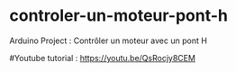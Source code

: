 # controler-un-moteur-pont-h
Arduino Project : Contrôler un moteur avec un pont H

#Youtube tutorial : https://youtu.be/QsRocjy8CEM

